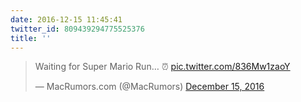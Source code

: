 ```yaml
---
date: 2016-12-15 11:45:41
twitter_id: 809439294775525376
title: ''
---
```


<blockquote class="twitter-tweet"><p lang="en" dir="ltr">Waiting for Super Mario Run… ⏰ <a href="https://t.co/836Mw1zaoY">pic.twitter.com/836Mw1zaoY</a></p>&mdash; MacRumors.com (@MacRumors) <a href="https://twitter.com/MacRumors/status/809438169997443073?ref_src=twsrc%5Etfw">December 15, 2016</a></blockquote>
<script async src="https://platform.twitter.com/widgets.js" charset="utf-8"></script>
